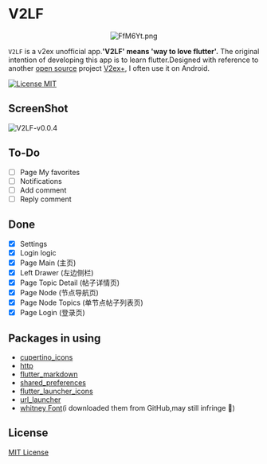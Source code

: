 # V2LF

<p align="center">
  <img src="https://s1.ax1x.com/2018/12/29/FfM6Yt.png" alt="FfM6Yt.png" border="0" />
</p>

`V2LF` is a v2ex unofficial app.**'V2LF' means 'way to love flutter'.**
The original intention of developing this app is to learn flutter.Designed with reference to another [open source](https://github.com/CzBiX/v2ex-android) project [V2ex+](https://play.google.com/store/apps/details?id=com.czbix.v2ex&hl=en_US), I often use it on Android.

[![License MIT](https://img.shields.io/badge/license-MIT-green.svg?style=flat)](https://raw.githubusercontent.com/Finb/V2ex-Swift/master/LICENSE)

## ScreenShot

![V2LF-v0.0.4](screenshot/V2LF-v0.0.4.gif)

## To-Do
- [ ] Page My favorites
- [ ] Notifications
- [ ] Add comment
- [ ] Reply comment

## Done
- [x] Settings
- [x] Login logic
- [x] Page Main (主页)
- [x] Left Drawer (左边侧栏)
- [x] Page Topic Detail (帖子详情页)
- [x] Page Node (节点导航页)
- [x] Page Node Topics (单节点帖子列表页)
- [x] Page Login (登录页)

## Packages in using

* [cupertino_icons](https://pub.dartlang.org/packages/cupertino_icons)
* [http](https://pub.dartlang.org/packages/http)
* [flutter_markdown](https://pub.dartlang.org/packages/flutter_markdown)
* [shared_preferences](https://pub.dartlang.org/packages/shared_preferences)
* [flutter_launcher_icons](https://pub.dartlang.org/packages/flutter_launcher_icons)
* [url_launcher](https://pub.dartlang.org/packages/url_launcher)
* [whitney Font](https://whitney.org/)(i downloaded them from GitHub,may still infringe 🤨)

## License

[MIT License](http://en.wikipedia.org/wiki/MIT_License)
